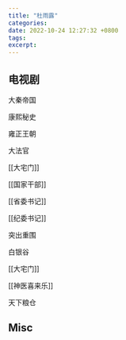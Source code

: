 ```yaml
---
title: "杜雨露"
categories: 
date: 2022-10-24 12:27:32 +0800
tags: 
excerpt: 
---
```








## 电视剧

大秦帝国

康熙秘史

雍正王朝

大法官

[[大宅门]]

[[国家干部]]

[[省委书记]]

[[纪委书记]]

突出重围

白银谷

[[大宅门]]

[[神医喜来乐]]

天下粮仓




## Misc

